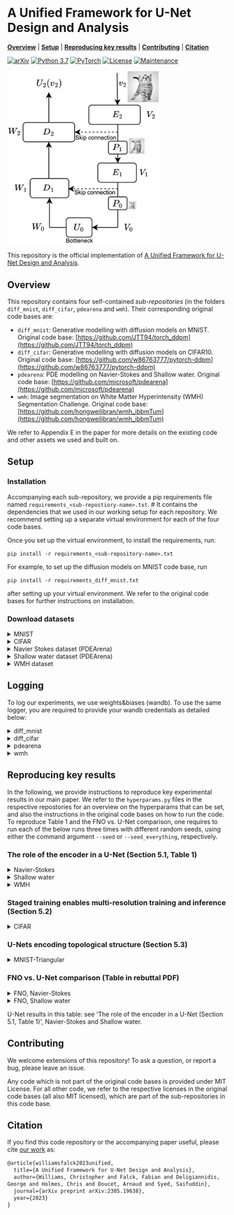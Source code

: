 # A Unified Framework for U-Net Design and Analysis

  **[Overview](#Overview)**
| **[Setup](#Setup)**
| **[Reproducing key results](#Reproducing)**
| **[Contributing](#contributing)**
| **[Citation](#citation)**

[![arXiv](https://img.shields.io/badge/arXiv-2305.19638-b31b1b.svg)](https://arxiv.org/abs/2305.19638.pdf)
[![Python 3.7](https://img.shields.io/badge/python-3.7-blue.svg)](https://www.python.org/downloads/release/python-370/)
[![PyTorch](https://img.shields.io/badge/PyTorch-orange)](https://pytorch.org/)
[![License](https://img.shields.io/badge/License-MIT-yellow)](https://opensource.org/licenses/MIT)
[![Maintenance](https://img.shields.io/badge/Maintained%3F-yes-success)](https://GitHub.com/Naereen/StrapDown.js/graphs/commit-activity)

<img src="graphics/u-net.jpg"  width="350">

This repository is the official implementation of [A Unified Framework for U-Net Design and Analysis](https://arxiv.org/abs/2305.19638). 

## Overview

This repository contains four self-contained *sub-repositories* (in the folders `diff_mnist`, `diff_cifar`, `pdearena` and `wmh`). Their corresponding original code bases are:

* `diff_mnist`: Generative modelling with diffusion models on MNIST. Original code base: [https://github.com/JTT94/torch_ddpm](https://github.com/JTT94/torch_ddpm)
* `diff_cifar`: Generative modelling with diffusion models on CIFAR10. Original code base: [https://github.com/w86763777/pytorch-ddpm](https://github.com/w86763777/pytorch-ddpm)
* `pdearena`: PDE modelling on Navier-Stokes and Shallow water. Original code base: [https://github.com/microsoft/pdearena](https://github.com/microsoft/pdearena)
* `wmh`: Image segmentation on White Matter Hyperintensity (WMH) Segmentation Challenge. Original code base: [https://github.com/hongweilibran/wmh_ibbmTum](https://github.com/hongweilibran/wmh_ibbmTum)

We refer to Appendix E in the paper for more details on the existing code and other assets we used and built on.

## Setup

### Installation

Accompanying each sub-repository, we provide a pip requirements file named `requirements_<sub-repostiory-name>.txt`. #
It contains the dependencies that we used in our working setup for each repository.
We recommend setting up a separate virtual environment for each of the four code bases.

Once you set up the virtual environment, to install the requirements, run: 

```setup
pip install -r requirements_<sub-repository-name>.txt
```

For example, to set up the diffusion models on MNIST code base, run

```setup
pip install -r requirements_diff_mnist.txt
```

after setting up your virtual environment. 
We refer to the original code bases for further instructions on installation.

### Download datasets

<details><summary>MNIST</summary>
This dataset will be downloaded automatically upon running the training script the first time.
</details>

<details><summary>CIFAR</summary>
Download the [CIFAR-10 python version](https://www.cs.toronto.edu/~kriz/cifar-10-python.tar.gz) from https://www.cs.toronto.edu/~kriz/cifar.html. 
Unzip to receive the folder `cifar-10-batches-py`, and move it to `diff_cifar/data`.
</details>

<details><summary>Navier Stokes dataset (PDEArena)</summary>
The data is [available on HuggingFace](https://huggingface.co/pdearena). 
You require the Navier Stokes - 2D Standard dataset.
To download it with SSH: 

```
# Make sure you have git-lfs installed (https://git-lfs.com)
git lfs install
git clone git@hf.co:datasets/pdearena/NavierStokes-2D

# if you want to clone without large files – just their pointers
# prepend your git clone with the following env var:
GIT_LFS_SKIP_SMUDGE=1
```

Once downloaded, you need to refer to the path you downloaded the dataset to when running the training command (See below), using the `--data.data_dir=<data-dir>` flag.
For instance, if your dataset has been downloaded to `data/NavierStokes2D_smoke`, use the command line argument `--data.data_dir=data/NavierStokes2D_smoke`.
We refer to https://microsoft.github.io/pdearena/datadownload/ for further details and the command for using HTTPS to download the data as an alternative.
</details>

<details><summary>Shallow water dataset (PDEArena)</summary>
The data is [available on HuggingFace](https://huggingface.co/pdearena). 
You require the Shallow water - 2D dataset.
To download it with SSH: 

```
# Make sure you have git-lfs installed (https://git-lfs.com)
git lfs install
git clone git@hf.co:datasets/pdearena/ShallowWater-2D

# if you want to clone without large files – just their pointers
# prepend your git clone with the following env var:
GIT_LFS_SKIP_SMUDGE=1
```

Once downloaded, you need to refer to the path you downloaded the dataset to when running the training command (See below), using the `--data.data_dir=<data-dir>` flag.
For instance, if your dataset has been downloaded to `data/ShallowWater2D`, use the command line argument `--data.data_dir=data/ShallowWater2D`.
We refer to https://microsoft.github.io/pdearena/datadownload/ for further details and the command for using HTTPS to download the data as an alternative.
</details>

<details><summary>WMH dataset</summary>
Go to [https://dataverse.nl/dataset.xhtml?persistentId=doi:10.34894/AECRSD](https://dataverse.nl/dataset.xhtml?persistentId=doi:10.34894/AECRSD) -> Access Dataset -> Download ZIP.
Accept the dataset terms when prompted, the download should start shortly thereafter.
Unzip the downloaded folder, and place its contents in `wmh/data`.
Now, run the preprocessing script `preprocessing.py`, which will save a preprocessed dataset in `data_preprocessed/`.
</details>


## Logging

To log our experiments, we use weights&biases (wandb).
To use the same logger, you are required to provide your wandb credentials as detailed below: 

<details><summary>diff_mnist</summary>
Provide your user ID, team name and project name in `setup/wandb.yml`.
</details>

<details><summary>diff_cifar</summary>
Provide your user ID, team name and project name in `wandb.yml`.
</details>

<details><summary>pdearena</summary>
In `config.yml`, provide your project name under the key `trainer.logger.init_args.project`, and your team name under the key `trainer.logger.init_args.entity`.
</details>

<details><summary>wmh</summary>
Provide your user ID, team name and project name in `wandb.yml`.
</details>


## Reproducing key results

In the following, we provide instructions to reproduce key experimental results in our main paper.
We refer to the `hyperparams.py` files in the respective repostories for an overview on the hyperparams that can be set, 
and also the instructions in the original code bases on how to run the code.
To reproduce Table 1 and the FNO vs. U-Net comparison, one requires to run each of the below runs three times with different random seeds, using either the command argument `--seed` or `--seed_everything`, respectively.

### The role of the encoder in a U-Net (Section 5.1, Table 1)

<details><summary>Navier-Stokes</summary>

Using repo `pdearena`.

* Residual U-Net: 

`CUDA_VISIBLE_DEVICES=0 python scripts/train.py -c configs/navierstokes2d.yaml --data.data_dir=<data-dir> --trainer.devices=1 --trainer.max_epochs=50 --data.batch_size=8 --data.time_gap=0 --data.time_history=4 --data.time_future=1 --model.name=Unetbase-64_G --model.lr=2e-4 --optimizer=AdamW --optimizer.lr=2e-4 --optimizer.weight_decay=1e-5 --lr_scheduler=LinearWarmupCosineAnnealingLR --lr_scheduler.warmup_epochs=5 --lr_scheduler.max_epochs=50 --lr_scheduler.eta_min=1e-7 --trainer.plugins DisabledSLURMEnvironment --trainer.accelerator gpu --model.dwt_encoder False --model.multi_res_loss False --model.freeze_lower_res False --model.up_fct interpolate_nearest --model.n_extra_resnet_layers 0 --seed_everything 1`

* Multi-ResNet, no params. added in dec.

`CUDA_VISIBLE_DEVICES=0 python scripts/train.py -c configs/navierstokes2d.yaml --data.data_dir=<data-dir> --trainer.devices=1 --trainer.max_epochs=50 --data.batch_size=8 --data.time_gap=0 --data.time_history=4 --data.time_future=1 --model.name=Unetbase-64_G --model.lr=2e-4 --optimizer=AdamW --optimizer.lr=2e-4 --optimizer.weight_decay=1e-5 --lr_scheduler=LinearWarmupCosineAnnealingLR --lr_scheduler.warmup_epochs=5 --lr_scheduler.max_epochs=50 --lr_scheduler.eta_min=1e-7 --trainer.plugins DisabledSLURMEnvironment --trainer.accelerator gpu --model.dwt_encoder True --model.multi_res_loss False --model.freeze_lower_res False --model.up_fct interpolate_nearest --model.n_extra_resnet_layers 0 --seed_everything 1`

* Multi-ResNet, saved params. added in dec.

`CUDA_VISIBLE_DEVICES=0 python scripts/train.py -c configs/navierstokes2d.yaml --data.data_dir=<data-dir> --trainer.devices=1 --trainer.max_epochs=50 --data.batch_size=8 --data.time_gap=0 --data.time_history=4 --data.time_future=1 --model.name=Unetbase-64_G --model.lr=2e-4 --optimizer=AdamW --optimizer.lr=2e-4 --optimizer.weight_decay=1e-5 --lr_scheduler=LinearWarmupCosineAnnealingLR --lr_scheduler.warmup_epochs=5 --lr_scheduler.max_epochs=50 --lr_scheduler.eta_min=1e-7 --trainer.plugins DisabledSLURMEnvironment --trainer.accelerator gpu --model.dwt_encoder True --model.multi_res_loss False --model.freeze_lower_res False --model.up_fct interpolate_nearest --model.n_extra_resnet_layers 3 --seed_everything 1`

</details>

<details><summary>Shallow water</summary>

Using repo `pdearena`.

* Residual U-Net: 

`CUDA_VISIBLE_DEVICES=0 python scripts/train.py -c configs/shallowwater2d_2day.yaml --data.data_dir=<data-dir> --trainer.devices=1 --model.name=Unetbase-64_G --model.lr=2e-4 --optimizer=AdamW --optimizer.lr=2e-4 --optimizer.weight_decay=1e-5 --trainer.plugins DisabledSLURMEnvironment --trainer.accelerator gpu --model.dwt_encoder False --model.multi_res_loss False --model.freeze_lower_res False --model.up_fct interpolate_nearest --model.n_extra_resnet_layers 0 --seed_everything 1`

* Multi-ResNet, no params. added in dec.

`CUDA_VISIBLE_DEVICES=0 python scripts/train.py -c configs/shallowwater2d_2day.yaml --data.data_dir=<data-dir> --trainer.devices=1 --model.name=Unetbase-64_G --model.lr=2e-4 --optimizer=AdamW --optimizer.lr=2e-4 --optimizer.weight_decay=1e-5 --trainer.plugins DisabledSLURMEnvironment --trainer.accelerator gpu --model.dwt_encoder True --model.multi_res_loss False --model.freeze_lower_res False --model.up_fct interpolate_nearest --model.n_extra_resnet_layers 0 --seed_everything 1`

* Multi-ResNet, saved params. added in dec.

`CUDA_VISIBLE_DEVICES=0 python scripts/train.py -c configs/shallowwater2d_2day.yaml --data.data_dir=<data-dir> --trainer.devices=1 --model.name=Unetbase-64_G --model.lr=2e-4 --optimizer=AdamW --optimizer.lr=2e-4 --optimizer.weight_decay=1e-5 --trainer.plugins DisabledSLURMEnvironment --trainer.accelerator gpu --model.dwt_encoder True --model.multi_res_loss False --model.freeze_lower_res False --model.up_fct interpolate_nearest --model.n_extra_resnet_layers 3 --seed_everything 1`

</details>

<details><summary>WMH</summary>

Using repo `wmh`.

* Residual U-Net: 

`CUDA_VISIBLE_DEVICES=0 python train_pt.py --device cuda --batch_size 32 --train_loss_every_iters 50 --train_hist_every_iters 500 --train_prec_recall_curve_every_iters 500 --hidden_channels 16 --data_augmentation none --early_stop_patience 3 --early_stop_min_improvement 0.02 --val_every_epochs 3 --num_epochs_list 25 --dwt_encoder False --n_extra_resnet_layers 0 --seed 1`

* Multi-ResNet, no params. added in dec.

`CUDA_VISIBLE_DEVICES=0 python train_pt.py --device cuda --batch_size 32 --train_loss_every_iters 50 --train_hist_every_iters 500 --train_prec_recall_curve_every_iters 500 --hidden_channels 16 --data_augmentation none --early_stop_patience 3 --early_stop_min_improvement 0.02 --val_every_epochs 3 --num_epochs_list 25 --dwt_encoder True --n_extra_resnet_layers 0 --seed 1`

* Multi-ResNet, saved params. added in dec.

`CUDA_VISIBLE_DEVICES=0 python train_pt.py --device cuda --batch_size 32 --train_loss_every_iters 50 --train_hist_every_iters 500 --train_prec_recall_curve_every_iters 500 --hidden_channels 16 --data_augmentation none --early_stop_patience 3 --early_stop_min_improvement 0.02 --val_every_epochs 3 --num_epochs_list 25 --dwt_encoder True --n_extra_resnet_layers 3 --seed 1`

</details>

### Staged training enables multi-resolution training and inference (Section 5.2)

<details><summary>CIFAR</summary>

Using repo `diff_cifar`.

`CUDA_VISIBLE_DEVICES=0 python main.py --device cuda --sample_step 10000 --save_step 100000 --eval_step 200000 --NUM_ITERATIONS_LIST 50000 50000 50000 1500003 --DWT_ENCODER False --FREEZE_LOWER_RES False --MULTI_RES_LOSS False`

</details>

### U-Nets encoding topological structure (Section 5.3)

<details><summary>MNIST-Triangular</summary>

Using repo `diff_mnist`.

`CUDA_VISIBLE_DEVICES=0 python main.py --DEVICE cuda --BETA_MIN 0.1 --BETA_MAX 20 --N 30 --EPS 1e-3 --T 1.0 --NUM_ITERATIONS_LIST 10000 --DWT_ENCODER False --MULTI_RES_LOSS False --AVG_POOL_DOWN True --DATASET mnist_triangular --RESOLUTION 64 --to_square_preprocess True`

</details>

### FNO vs. U-Net comparison (Table in rebuttal PDF)

<details><summary>FNO, Navier-Stokes</summary>

`CUDA_VISIBLE_DEVICES=0 python scripts/train.py -c configs/navierstokes2d.yaml --data.data_dir=<data-dir> --trainer.max_epochs=30 --trainer.devices=1 --data.batch_size=8 --data.time_gap=0 --data.time_history=4 --data.time_future=1 --model.name=FNO-128-8m --model.lr=2e-4 --optimizer=AdamW --optimizer.lr=2e-4 --optimizer.weight_decay=1e-5 --lr_scheduler=LinearWarmupCosineAnnealingLR --lr_scheduler.warmup_epochs=5 --lr_scheduler.max_epochs=30 --lr_scheduler.eta_min=1e-7 --trainer.plugins DisabledSLURMEnvironment --trainer.accelerator gpu --seed_everything 1`

</details>

<details><summary>FNO, Shallow water</summary>

`CUDA_VISIBLE_DEVICES=0 python scripts/train.py -c configs/shallowwater2d_2day.yaml --data.data_dir=<data-dir> --trainer.devices=1 --model.name=FNO-128-8m --model.lr=2e-4 --optimizer=AdamW --optimizer.lr=2e-4 --optimizer.weight_decay=1e-5 --trainer.plugins DisabledSLURMEnvironment --trainer.accelerator gpu --seed_everything 1 --trainer.max_epochs=15 --lr_scheduler.max_epochs=15`

</details>

U-Net results in this table: see 'The role of the encoder in a U-Net (Section 5.1, Table 1)', Navier-Stokes and Shallow water.

## Contributing

We welcome extensions of this repository!
To ask a question, or report a bug, please leave an issue.

Any code which is not part of the original code bases is provided under MIT License. 
For all other code, we refer to the respective licenses in the original code bases (all also MIT licensed), which are part of the sub-repositories in this code base.


## Citation

If you find this code repository or the accompanying paper useful, please cite [our work](https://arxiv.org/abs/2305.19638.pdf) as:

```
@article{williamsfalck2023unified,
  title={A Unified Framework for U-Net Design and Analysis},
  author={Williams, Christopher and Falck, Fabian and Deligiannidis, George and Holmes, Chris and Doucet, Arnaud and Syed, Saifuddin},
  journal={arXiv preprint arXiv:2305.19638},
  year={2023}
}
```
